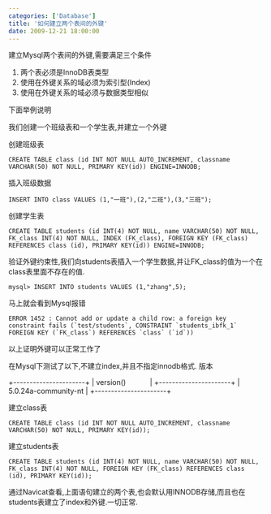 ```yaml
---
categories: ['Database']
title: '如何建立两个表间的外键'
date: 2009-12-21 18:00:00
---
```


建立Mysql两个表间的外键,需要满足三个条件

1. 两个表必须是InnoDB表类型
2. 使用在外键关系的域必须为索引型(Index)
3. 使用在外键关系的域必须与数据类型相似

下面举例说明

我们创建一个班级表和一个学生表,并建立一个外键

创建班级表

```
CREATE TABLE class (id INT NOT NULL AUTO_INCREMENT, classname VARCHAR(50) NOT NULL, PRIMARY KEY(id)) ENGINE=INNODB;
```

插入班级数据

```
INSERT INTO class VALUES (1,"一班"),(2,"二班"),(3,"三班");
```

创建学生表

```
CREATE TABLE students (id INT(4) NOT NULL, name VARCHAR(50) NOT NULL, FK_class INT(4) NOT NULL, INDEX (FK_class), FOREIGN KEY (FK_class) REFERENCES class (id), PRIMARY KEY(id)) ENGINE=INNODB;
```

验证外键约束性,我们向students表插入一个学生数据,并让FK_class的值为一个在class表里面不存在的值.

```
mysql> INSERT INTO students VALUES (1,"zhang",5);
```

马上就会看到Mysql报错

```
ERROR 1452 : Cannot add or update a child row: a foreign key constraint fails (`test/students`, CONSTRAINT `students_ibfk_1` FOREIGN KEY (`FK_class`) REFERENCES `class` (`id`))
```

以上证明外键可以正常工作了

在Mysql下测试了以下,不建立index,并且不指定innodb格式.
版本

+----------------------+
| version()            |
+----------------------+
| 5.0.24a-community-nt |
+----------------------+

建立class表

```
CREATE TABLE class (id INT NOT NULL AUTO_INCREMENT, classname VARCHAR(50) NOT NULL, PRIMARY KEY(id));
```

建立students表

```
CREATE TABLE students (id INT(4) NOT NULL, name VARCHAR(50) NOT NULL, FK_class INT(4) NOT NULL, FOREIGN KEY (FK_class) REFERENCES class (id), PRIMARY KEY(id));
```

通过Navicat查看,上面语句建立的两个表,也会默认用INNODB存储,而且也在students表建立了index和外键.一切正常.
